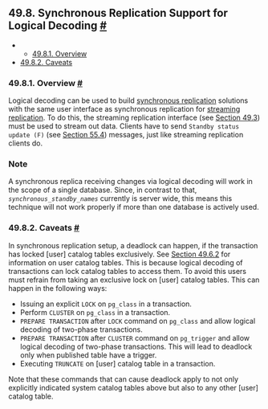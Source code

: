 ## 49.8. Synchronous Replication Support for Logical Decoding [#](#LOGICALDECODING-SYNCHRONOUS)

  * *   [49.8.1. Overview](logicaldecoding-synchronous.html#LOGICALDECODING-SYNCHRONOUS-OVERVIEW)
  * [49.8.2. Caveats](logicaldecoding-synchronous.html#LOGICALDECODING-SYNCHRONOUS-CAVEATS)

### 49.8.1. Overview [#](#LOGICALDECODING-SYNCHRONOUS-OVERVIEW)

Logical decoding can be used to build [synchronous replication](warm-standby.html#SYNCHRONOUS-REPLICATION "27.2.8. Synchronous Replication") solutions with the same user interface as synchronous replication for [streaming replication](warm-standby.html#STREAMING-REPLICATION "27.2.5. Streaming Replication"). To do this, the streaming replication interface (see [Section 49.3](logicaldecoding-walsender.html "49.3. Streaming Replication Protocol Interface")) must be used to stream out data. Clients have to send `Standby status update (F)` (see [Section 55.4](protocol-replication.html "55.4. Streaming Replication Protocol")) messages, just like streaming replication clients do.

### Note

A synchronous replica receiving changes via logical decoding will work in the scope of a single database. Since, in contrast to that, *`synchronous_standby_names`* currently is server wide, this means this technique will not work properly if more than one database is actively used.

### 49.8.2. Caveats [#](#LOGICALDECODING-SYNCHRONOUS-CAVEATS)

In synchronous replication setup, a deadlock can happen, if the transaction has locked \[user] catalog tables exclusively. See [Section 49.6.2](logicaldecoding-output-plugin.html#LOGICALDECODING-CAPABILITIES "49.6.2. Capabilities") for information on user catalog tables. This is because logical decoding of transactions can lock catalog tables to access them. To avoid this users must refrain from taking an exclusive lock on \[user] catalog tables. This can happen in the following ways:

* Issuing an explicit `LOCK` on `pg_class` in a transaction.
* Perform `CLUSTER` on `pg_class` in a transaction.
* `PREPARE TRANSACTION` after `LOCK` command on `pg_class` and allow logical decoding of two-phase transactions.
* `PREPARE TRANSACTION` after `CLUSTER` command on `pg_trigger` and allow logical decoding of two-phase transactions. This will lead to deadlock only when published table have a trigger.
* Executing `TRUNCATE` on \[user] catalog table in a transaction.

Note that these commands that can cause deadlock apply to not only explicitly indicated system catalog tables above but also to any other \[user] catalog table.